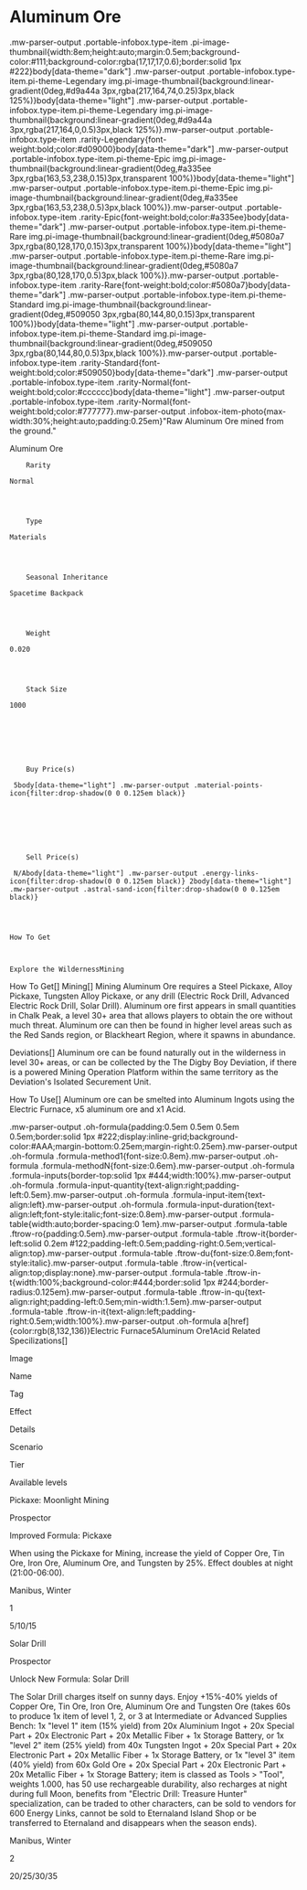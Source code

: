 # Aluminum Ore

.mw-parser-output .portable-infobox.type-item .pi-image-thumbnail{width:8em;height:auto;margin:0.5em;background-color:#111;background-color:rgba(17,17,17,0.6);border:solid 1px #222}body[data-theme="dark"] .mw-parser-output .portable-infobox.type-item.pi-theme-Legendary img.pi-image-thumbnail{background:linear-gradient(0deg,#d9a44a 3px,rgba(217,164,74,0.25)3px,black 125%)}body[data-theme="light"] .mw-parser-output .portable-infobox.type-item.pi-theme-Legendary img.pi-image-thumbnail{background:linear-gradient(0deg,#d9a44a 3px,rgba(217,164,0,0.5)3px,black 125%)}.mw-parser-output .portable-infobox.type-item .rarity-Legendary{font-weight:bold;color:#d09000}body[data-theme="dark"] .mw-parser-output .portable-infobox.type-item.pi-theme-Epic img.pi-image-thumbnail{background:linear-gradient(0deg,#a335ee 3px,rgba(163,53,238,0.15)3px,transparent 100%)}body[data-theme="light"] .mw-parser-output .portable-infobox.type-item.pi-theme-Epic img.pi-image-thumbnail{background:linear-gradient(0deg,#a335ee 3px,rgba(163,53,238,0.5)3px,black 100%)}.mw-parser-output .portable-infobox.type-item .rarity-Epic{font-weight:bold;color:#a335ee}body[data-theme="dark"] .mw-parser-output .portable-infobox.type-item.pi-theme-Rare img.pi-image-thumbnail{background:linear-gradient(0deg,#5080a7 3px,rgba(80,128,170,0.15)3px,transparent 100%)}body[data-theme="light"] .mw-parser-output .portable-infobox.type-item.pi-theme-Rare img.pi-image-thumbnail{background:linear-gradient(0deg,#5080a7 3px,rgba(80,128,170,0.5)3px,black 100%)}.mw-parser-output .portable-infobox.type-item .rarity-Rare{font-weight:bold;color:#5080a7}body[data-theme="dark"] .mw-parser-output .portable-infobox.type-item.pi-theme-Standard img.pi-image-thumbnail{background:linear-gradient(0deg,#509050 3px,rgba(80,144,80,0.15)3px,transparent 100%)}body[data-theme="light"] .mw-parser-output .portable-infobox.type-item.pi-theme-Standard img.pi-image-thumbnail{background:linear-gradient(0deg,#509050 3px,rgba(80,144,80,0.5)3px,black 100%)}.mw-parser-output .portable-infobox.type-item .rarity-Standard{font-weight:bold;color:#509050}body[data-theme="dark"] .mw-parser-output .portable-infobox.type-item .rarity-Normal{font-weight:bold;color:#cccccc}body[data-theme="light"] .mw-parser-output .portable-infobox.type-item .rarity-Normal{font-weight:bold;color:#777777}.mw-parser-output .infobox-item-photo{max-width:30%;height:auto;padding:0.25em}"Raw Aluminum Ore mined from the ground."

Aluminum Ore


	
		
		
	
	


	

	
		Rarity
	
	Normal



	
		Type
	
	Materials



	
		Seasonal Inheritance
	
	Spacetime Backpack



	
		Weight
	
	0.020



	
		Stack Size
	
	1000




	

	
		Buy Price(s)
	
	 5body[data-theme="light"] .mw-parser-output .material-points-icon{filter:drop-shadow(0 0 0.125em black)}




	

	
		Sell Price(s)
	
	 N/Abody[data-theme="light"] .mw-parser-output .energy-links-icon{filter:drop-shadow(0 0 0.125em black)} 2body[data-theme="light"] .mw-parser-output .astral-sand-icon{filter:drop-shadow(0 0 0.125em black)}




	How To Get


	
	Explore the WildernessMining




 	 	 	 		 			 		 		 		 	 
How To Get[]
Mining[]
Mining Aluminum Ore requires a Steel Pickaxe, Alloy Pickaxe, Tungsten Alloy Pickaxe, or any drill (Electric Rock Drill, Advanced Electric Rock Drill, Solar Drill). Aluminum ore first appears in small quantities in Chalk Peak, a level 30+ area that allows players to obtain the ore without much threat. Aluminum ore can then be found in higher level areas such as the Red Sands region, or Blackheart Region, where it spawns in abundance.

Deviations[]
Aluminum ore can be found naturally out in the wilderness in level 30+ areas, or can be collected by the The Digby Boy Deviation, if there is a powered Mining Operation Platform within the same territory as the Deviation's Isolated Securement Unit.

How To Use[]
Aluminum ore can be smelted into Aluminum Ingots using the Electric Furnace, x5 aluminum ore and x1 Acid. 

.mw-parser-output .oh-formula{padding:0.5em 0.5em 0.5em 0.5em;border:solid 1px #222;display:inline-grid;background-color:#AAA;margin-bottom:0.25em;margin-right:0.25em}.mw-parser-output .oh-formula .formula-method1{font-size:0.8em}.mw-parser-output .oh-formula .formula-methodN{font-size:0.6em}.mw-parser-output .oh-formula .formula-inputs{border-top:solid 1px #444;width:100%}.mw-parser-output .oh-formula .formula-input-quantity{text-align:right;padding-left:0.5em}.mw-parser-output .oh-formula .formula-input-item{text-align:left}.mw-parser-output .oh-formula .formula-input-duration{text-align:left;font-style:italic;font-size:0.8em}.mw-parser-output .formula-table{width:auto;border-spacing:0 1em}.mw-parser-output .formula-table .ftrow-ro{padding:0.5em}.mw-parser-output .formula-table .ftrow-it{border-left:solid 0.2em #122;padding-left:0.5em;padding-right:0.5em;vertical-align:top}.mw-parser-output .formula-table .ftrow-du{font-size:0.8em;font-style:italic}.mw-parser-output .formula-table .ftrow-in{vertical-align:top;display:none}.mw-parser-output .formula-table .ftrow-in-t{width:100%;background-color:#444;border:solid 1px #244;border-radius:0.125em}.mw-parser-output .formula-table .ftrow-in-qu{text-align:right;padding-left:0.5em;min-width:1.5em}.mw-parser-output .formula-table .ftrow-in-it{text-align:left;padding-right:0.5em;width:100%}.mw-parser-output .oh-formula a[href]{color:rgb(8,132,136)}Electric Furnace5Aluminum Ore1Acid
Related Specilizations[]


Image

Name

Tag

Effect

Details

Scenario

Tier

Available levels




Pickaxe: Moonlight Mining

Prospector

Improved Formula: Pickaxe

When using the Pickaxe for Mining, increase the yield of Copper Ore, Tin Ore, Iron Ore, Aluminum Ore, and Tungsten by 25%. Effect doubles at night (21:00-06:00).

Manibus, Winter

1

5/10/15




Solar Drill

Prospector

Unlock New Formula: Solar Drill

The Solar Drill charges itself on sunny days. Enjoy +15%-40% yields of Copper Ore, Tin Ore, Iron Ore, Aluminum Ore and Tungsten Ore (takes 60s to produce 1x item of level 1, 2, or 3 at Intermediate or Advanced Supplies Bench: 1x "level 1" item (15% yield) from 20x Aluminium Ingot + 20x Special Part + 20x Electronic Part + 20x Metallic Fiber + 1x Storage Battery, or 1x "level 2" item (25% yield) from 40x Tungsten Ingot + 20x Special Part + 20x Electronic Part + 20x Metallic Fiber + 1x Storage Battery, or 1x "level 3" item (40% yield) from 60x Gold Ore + 20x Special Part + 20x Electronic Part + 20x Metallic Fiber + 1x Storage Battery; item is classed as Tools &gt; "Tool", weights 1.000, has 50 use rechargeable durability, also recharges at night during full Moon, benefits from "Electric Drill: Treasure Hunter" specialization, can be traded to other characters, can be sold to vendors for 600 Energy Links, cannot be sold to Eternaland Island Shop or be transferred to Eternaland and disappears when the season ends).

Manibus, Winter

2

20/25/30/35
